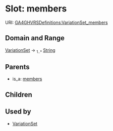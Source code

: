 
# Slot: members




URI: [GA4GHVRSDefinitions:VariationSet_members](GA4GHVRSDefinitionsVariationSet_members)


## Domain and Range

[VariationSet](VariationSet.md) &#8594;  <sub>1..\*</sub> [String](types/String.md)

## Parents

 *  is_a: [members](members.md)

## Children


## Used by

 * [VariationSet](VariationSet.md)
